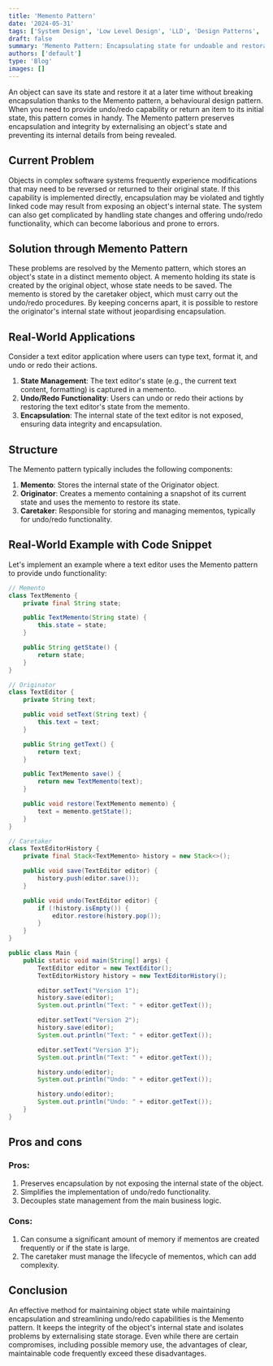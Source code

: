 ```yaml
---
title: 'Memento Pattern'
date: '2024-05-31'
tags: ['System Design', 'Low Level Design', 'LLD', 'Design Patterns', 'Behavioral Design Pattern']
draft: false
summary: 'Memento Pattern: Encapsulating state for undoable and restorable operations in software systems.'
authors: ['default']
type: 'Blog'
images: []
---
```


An object can save its state and restore it at a later time without breaking encapsulation thanks to the Memento pattern, a behavioural design pattern. When you need to provide undo/redo capability or return an item to its initial state, this pattern comes in handy. The Memento pattern preserves encapsulation and integrity by externalising an object's state and preventing its internal details from being revealed.

## Current Problem

Objects in complex software systems frequently experience modifications that may need to be reversed or returned to their original state. If this capability is implemented directly, encapsulation may be violated and tightly linked code may result from exposing an object's internal state. The system can also get complicated by handling state changes and offering undo/redo functionality, which can become laborious and prone to errors.

## Solution through Memento Pattern

These problems are resolved by the Memento pattern, which stores an object's state in a distinct memento object. A memento holding its state is created by the original object, whose state needs to be saved. The memento is stored by the caretaker object, which must carry out the undo/redo procedures. By keeping concerns apart, it is possible to restore the originator's internal state without jeopardising encapsulation.

## Real-World Applications

Consider a text editor application where users can type text, format it, and undo or redo their actions.

1. **State Management**: The text editor's state (e.g., the current text content, formatting) is captured in a memento.
2. **Undo/Redo Functionality**: Users can undo or redo their actions by restoring the text editor's state from the memento.
3. **Encapsulation**: The internal state of the text editor is not exposed, ensuring data integrity and encapsulation.


## Structure

The Memento pattern typically includes the following components:

1. **Memento**: Stores the internal state of the Originator object.
2. **Originator**: Creates a memento containing a snapshot of its current state and uses the memento to restore its state.
3. **Caretaker**: Responsible for storing and managing mementos, typically for undo/redo functionality.

## Real-World Example with Code Snippet

Let's implement an example where a text editor uses the Memento pattern to provide undo functionality:

```Java
// Memento
class TextMemento {
    private final String state;

    public TextMemento(String state) {
        this.state = state;
    }

    public String getState() {
        return state;
    }
}

// Originator
class TextEditor {
    private String text;

    public void setText(String text) {
        this.text = text;
    }

    public String getText() {
        return text;
    }

    public TextMemento save() {
        return new TextMemento(text);
    }

    public void restore(TextMemento memento) {
        text = memento.getState();
    }
}

// Caretaker
class TextEditorHistory {
    private final Stack<TextMemento> history = new Stack<>();

    public void save(TextEditor editor) {
        history.push(editor.save());
    }

    public void undo(TextEditor editor) {
        if (!history.isEmpty()) {
            editor.restore(history.pop());
        }
    }
}
```

```Java
public class Main {
    public static void main(String[] args) {
        TextEditor editor = new TextEditor();
        TextEditorHistory history = new TextEditorHistory();

        editor.setText("Version 1");
        history.save(editor);
        System.out.println("Text: " + editor.getText());

        editor.setText("Version 2");
        history.save(editor);
        System.out.println("Text: " + editor.getText());

        editor.setText("Version 3");
        System.out.println("Text: " + editor.getText());

        history.undo(editor);
        System.out.println("Undo: " + editor.getText());

        history.undo(editor);
        System.out.println("Undo: " + editor.getText());
    }
}
```

## Pros and cons

### Pros:

1. Preserves encapsulation by not exposing the internal state of the object.
2. Simplifies the implementation of undo/redo functionality.
3. Decouples state management from the main business logic.

### Cons:

1. Can consume a significant amount of memory if mementos are created frequently or if the state is large.
2. The caretaker must manage the lifecycle of mementos, which can add complexity.

## Conclusion

An effective method for maintaining object state while maintaining encapsulation and streamlining undo/redo capabilities is the Memento pattern. It keeps the integrity of the object's internal state and isolates problems by externalising state storage. Even while there are certain compromises, including possible memory use, the advantages of clear, maintainable code frequently exceed these disadvantages.